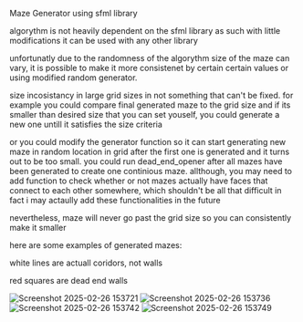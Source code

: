 Maze Generator using sfml library

algorythm is not heavily dependent on the sfml library as such with little modifications it can be used with any other library


unfortunatly due to the randomness of the algorythm size of the maze can vary,
it is possible to make it more consistenet by certain certain values or using modified random generator.

size incosistancy in large grid sizes in not something that can't be fixed. 
for example you could compare final generated maze to the grid size and if its smaller than desired size that you can set youself,
you could generate a new one untill it satisfies the size criteria

or you could modify the generator function so it can start generating new maze in random location in grid after the first one is generated and it turns out to be too small.
you could run dead_end_opener after all mazes have been generated to create one continious maze.
allthough, you may need to add function to check whether or not mazes actually have faces that connect to each other somewhere, which shouldn't be all that difficult
in fact i may actaully add these functionalities in the future

nevertheless, maze will never go past the grid size so you can consistently make it smaller 

here are some examples of generated mazes:

white lines are actuall coridors, not walls

red squares are dead end walls

![Screenshot 2025-02-26 153721](https://github.com/user-attachments/assets/fdcd5987-214a-4d24-99b0-b4fe14c41a69)
![Screenshot 2025-02-26 153736](https://github.com/user-attachments/assets/c36f5289-2a82-4155-aa6e-ff9bfe385e2a)
![Screenshot 2025-02-26 153742](https://github.com/user-attachments/assets/1ab24fc0-5c28-4544-acc2-6d7f8149f5ff)
![Screenshot 2025-02-26 153749](https://github.com/user-attachments/assets/189e9c7a-ce0a-4e71-9cfb-a10e2296ccfd)

